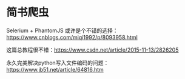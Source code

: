 # 简书爬虫

Selerium + PhantomJS 或许是个不错的选择：https://www.cnblogs.com/miqi1992/p/8093958.html

这篇总教程很不错：https://www.csdn.net/article/2015-11-13/2826205

永久完美解决python写入文件编码的问题：https://www.jb51.net/article/64816.htm
